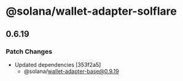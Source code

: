 # @solana/wallet-adapter-solflare

## 0.6.19

### Patch Changes

-   Updated dependencies [353f2a5]
    -   @solana/wallet-adapter-base@0.9.19
